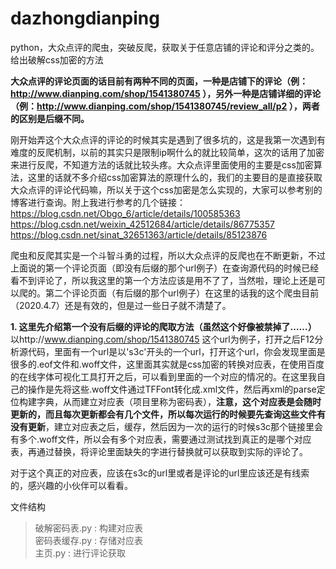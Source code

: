 # dazhongdianping
python，大众点评的爬虫，突破反爬，获取关于任意店铺的评论和评分之类的。给出破解css加密的方法

**大众点评的评论页面的话目前有两种不同的页面，一种是店铺下的评论（例：http://www.dianping.com/shop/1541380745 ），另外一种是店铺详细的评论（例：http://www.dianping.com/shop/1541380745/review_all/p2 ），两者的区别是后缀不同。**

刚开始弄这个大众点评的评论的时候其实是遇到了很多坑的，这是我第一次遇到有难度的反爬机制，以前的其实只是限制ip啊什么的就比较简单，这次的话用了加密来进行反爬，不知道方法的话就比较头疼。大众点评里面使用的主要是css加密算法，这里的话就不多介绍css加密算法的原理什么的，我们的主要目的是直接获取大众点评的评论代码嘛，所以关于这个css加密是怎么实现的，大家可以参考别的博客进行查询。附上我进行参考的几个链接：
https://blog.csdn.net/Obgo_6/article/details/100585363  
https://blog.csdn.net/weixin_42512684/article/details/86775357  
https://blog.csdn.net/sinat_32651363/article/details/85123876

爬虫和反爬其实是一个斗智斗勇的过程，所以大众点评的反爬也在不断更新，不过上面说的第一个评论页面（即没有后缀的那个url例子）在查询源代码的时候已经看不到评论了，所以我这里的第一个方法应该是用不了了，当然啦，理论上还是可以爬的。第二个评论页面（有后缀的那个url例子）在这里的话我的这个爬虫目前（2020.4.7）还是有效的，但是过一些日子就不清楚了。

**1. 这里先介绍第一个没有后缀的评论的爬取方法（虽然这个好像被禁掉了……）**
以http://www.dianping.com/shop/1541380745 这个url为例子，打开之后F12分析源代码，里面有一个url是以's3c'开头的一个url，打开这个url，你会发现里面是很多的.eof文件和.woff文件，这里面其实就是css加密的转换对应表，在使用百度的在线字体可视化工具打开之后，可以看到里面的一个对应的情况的。在这里我自己的操作是先将这些.woff文件通过TFFont转化成.xml文件，然后再xml的parse定位构建字典，从而建立对应表（项目里称为密码表），**注意，这个对应表是会随时更新的，而且每次更新都会有几个文件，所以每次运行的时候要先查询这些文件有没有更新**，建立对应表之后，缓存，然后因为一次的运行的时候s3c那个链接里会有多个.woff文件，所以会有多个对应表，需要通过测试找到真正的是哪个对应表，再通过替换，将评论里面缺失的字进行替换就可以获取到实际的评论了。

对于这个真正的对应表，应该在s3c的url里或者是评论的url里应该还是有线索的，感兴趣的小伙伴可以看看。

文件结构

> 破解密码表.py : 构建对应表  
> 密码表缓存.py : 存储对应表  
> 主页.py : 进行评论获取  


